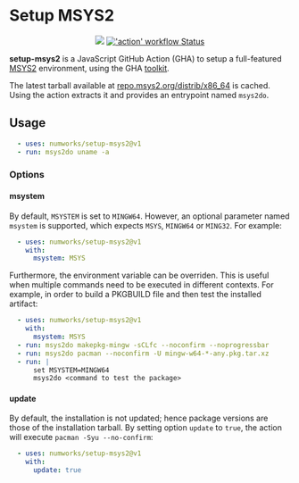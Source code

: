 # Setup MSYS2

<p align="center">
  <a title="Dependency Status" href="https://david-dm.org/numworks/setup-msys2"><img src="https://img.shields.io/david/numworks/setup-msys2.svg?longCache=true&logo=npm&label=deps"></a><!--
  -->
  <a title="'action' workflow Status" href="https://github.com/numworks/setup-msys2/actions"><img alt="'action' workflow Status" src="https://github.com/numworks/setup-msys2/workflows/action/badge.svg"></a>
</p>

**setup-msys2** is a JavaScript GitHub Action (GHA) to setup a full-featured [MSYS2](https://www.msys2.org/) environment, using the GHA [toolkit](https://github.com/actions/toolkit).

The latest tarball available at [repo.msys2.org/distrib/x86_64](http://repo.msys2.org/distrib/x86_64/) is cached. Using the action extracts it and provides an entrypoint named `msys2do`.

## Usage

```yaml
  - uses: numworks/setup-msys2@v1
  - run: msys2do uname -a
```

### Options

#### msystem

By default, `MSYSTEM` is set to `MINGW64`. However, an optional parameter named `msystem` is supported, which expects `MSYS`, `MINGW64` or `MING32`. For example:

```yaml
  - uses: numworks/setup-msys2@v1
    with:
      msystem: MSYS
```

Furthermore, the environment variable can be overriden. This is useful when multiple commands need to be executed in different contexts. For example, in order to build a PKGBUILD file and then test the installed artifact:

```yaml
  - uses: numworks/setup-msys2@v1
    with:
      msystem: MSYS
  - run: msys2do makepkg-mingw -sCLfc --noconfirm --noprogressbar
  - run: msys2do pacman --noconfirm -U mingw-w64-*-any.pkg.tar.xz
  - run: |
      set MSYSTEM=MINGW64
      msys2do <command to test the package>
```

#### update

By default, the installation is not updated; hence package versions are those of the installation tarball. By setting option `update` to `true`, the action will execute `pacman -Syu --no-confirm`:

```yaml
  - uses: numworks/setup-msys2@v1
    with:
      update: true
```
